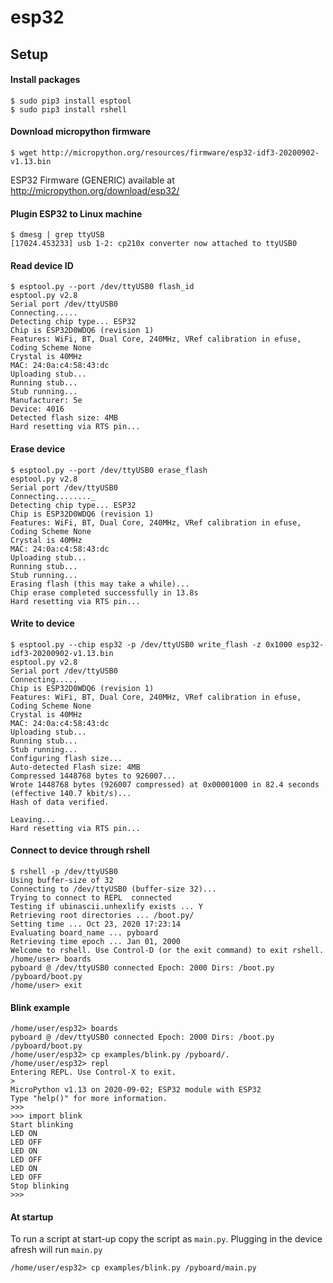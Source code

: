 # esp32

## Setup

#### Install packages
```
$ sudo pip3 install esptool
$ sudo pip3 install rshell
```

#### Download micropython firmware
```
$ wget http://micropython.org/resources/firmware/esp32-idf3-20200902-v1.13.bin
```

ESP32 Firmware (GENERIC) available at http://micropython.org/download/esp32/

#### Plugin ESP32 to Linux machine
```
$ dmesg | grep ttyUSB
[17024.453233] usb 1-2: cp210x converter now attached to ttyUSB0
```

#### Read device ID
```
$ esptool.py --port /dev/ttyUSB0 flash_id
esptool.py v2.8
Serial port /dev/ttyUSB0
Connecting.....
Detecting chip type... ESP32
Chip is ESP32D0WDQ6 (revision 1)
Features: WiFi, BT, Dual Core, 240MHz, VRef calibration in efuse, Coding Scheme None
Crystal is 40MHz
MAC: 24:0a:c4:58:43:dc
Uploading stub...
Running stub...
Stub running...
Manufacturer: 5e
Device: 4016
Detected flash size: 4MB
Hard resetting via RTS pin...
```

#### Erase device
```
$ esptool.py --port /dev/ttyUSB0 erase_flash
esptool.py v2.8
Serial port /dev/ttyUSB0
Connecting........_
Detecting chip type... ESP32
Chip is ESP32D0WDQ6 (revision 1)
Features: WiFi, BT, Dual Core, 240MHz, VRef calibration in efuse, Coding Scheme None
Crystal is 40MHz
MAC: 24:0a:c4:58:43:dc
Uploading stub...
Running stub...
Stub running...
Erasing flash (this may take a while)...
Chip erase completed successfully in 13.8s
Hard resetting via RTS pin...
```

#### Write to device
```
$ esptool.py --chip esp32 -p /dev/ttyUSB0 write_flash -z 0x1000 esp32-idf3-20200902-v1.13.bin 
esptool.py v2.8
Serial port /dev/ttyUSB0
Connecting.....
Chip is ESP32D0WDQ6 (revision 1)
Features: WiFi, BT, Dual Core, 240MHz, VRef calibration in efuse, Coding Scheme None
Crystal is 40MHz
MAC: 24:0a:c4:58:43:dc
Uploading stub...
Running stub...
Stub running...
Configuring flash size...
Auto-detected Flash size: 4MB
Compressed 1448768 bytes to 926007...
Wrote 1448768 bytes (926007 compressed) at 0x00001000 in 82.4 seconds (effective 140.7 kbit/s)...
Hash of data verified.

Leaving...
Hard resetting via RTS pin...
```

#### Connect to device through rshell
```
$ rshell -p /dev/ttyUSB0
Using buffer-size of 32
Connecting to /dev/ttyUSB0 (buffer-size 32)...
Trying to connect to REPL  connected
Testing if ubinascii.unhexlify exists ... Y
Retrieving root directories ... /boot.py/
Setting time ... Oct 23, 2020 17:23:14
Evaluating board_name ... pyboard
Retrieving time epoch ... Jan 01, 2000
Welcome to rshell. Use Control-D (or the exit command) to exit rshell.
/home/user> boards
pyboard @ /dev/ttyUSB0 connected Epoch: 2000 Dirs: /boot.py /pyboard/boot.py
/home/user> exit
```

#### Blink example
```
/home/user/esp32> boards
pyboard @ /dev/ttyUSB0 connected Epoch: 2000 Dirs: /boot.py /pyboard/boot.py
/home/user/esp32> cp examples/blink.py /pyboard/.
/home/user/esp32> repl
Entering REPL. Use Control-X to exit.
>
MicroPython v1.13 on 2020-09-02; ESP32 module with ESP32
Type "help()" for more information.
>>> 
>>> import blink
Start blinking
LED ON
LED OFF
LED ON
LED OFF
LED ON
LED OFF
Stop blinking
>>>
```

#### At startup
To run a script at start-up copy the script as `main.py`. 
Plugging in the device afresh will run `main.py`
```
/home/user/esp32> cp examples/blink.py /pyboard/main.py
```
